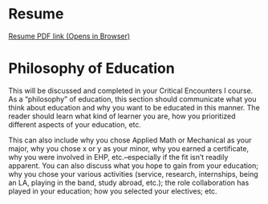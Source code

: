 # Resume

<a href="gnorman7.github.io/tree/master/pdfs" target="_blank">Resume PDF link (Opens in Browser)</a>

# Philosophy of Education

This will be discussed and completed in your Critical Encounters I course. As a “philosophy” of education, this section should communicate what you think about education and why you want to be educated in this manner.  The reader should learn what kind of learner you are, how you prioritized different aspects of your education, etc.

This can also include why you chose Applied Math or Mechanical as your major, why you chose x or y as your minor, why you earned a certificate, why you were involved in EHP,  etc.–especially if the fit isn’t readily apparent.  You can also discuss what you hope to gain from your education; why you chose your various activities (service, research, internships, being an LA, playing in the band, study abroad, etc.); the role collaboration has played in your education; how you selected your electives; etc.